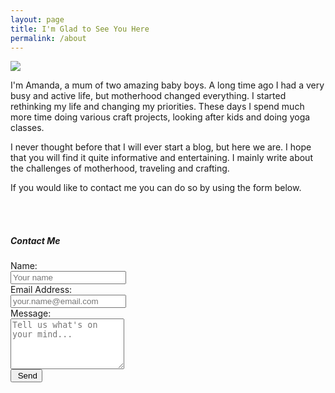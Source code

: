 ```yaml
---
layout: page
title: I'm Glad to See You Here
permalink: /about
---
```


<div class="row justify-content-between">
<div class="col-md-3 p-5">

<p class="mb-5"><img  class="rounded-circle z-depth-2" src="{{site.baseurl}}/assets/images/avatar.jpg" /></p>
</div>
<div class="col-md-9 p-5">
<p>I'm Amanda, a mum of two amazing baby boys. A long time ago I had a very busy and active life, but motherhood changed everything. I started rethinking my life and changing my priorities.
These days I spend much more time doing various craft projects, looking after kids and doing yoga classes. </p>
<p>I never thought before that I will ever start a blog, but here we are. I hope that you will find it quite informative and entertaining.
I mainly write about the challenges of motherhood, traveling and crafting.</p>
<p>If you would like to contact me you can do so by using the form below.</p>
<br/><br/>

<h5>Contact Me</h5>
<form class="gform pure-form pure-form-stacked" method="POST" action="https://script.google.com/macros/s/AKfycbwpfE1XUvXqaSdUC7LQexfii119cTS8EWzKiVFS/exec">
    <div class="form-elements">
    <div class="form-group row">
        <label for="name" class="col-sm-3 col-form-label">Name: </label>
        <div class="col-sm-8">
            <input id="name" name="name" class="form-control" placeholder="Your name" />
        </div>
    </div>
    <div class="form-group row">
        <label for="email" class="col-sm-3 col-form-label">Email Address:</label>
        <div class="col-sm-8">
            <input  class="form-control" id="email" name="email" type="email" value="" required placeholder="your.name@email.com"/>
        </div>
    </div>
    <div class="form-group row">
        <label for="message" class="col-sm-3 col-form-label">Message: </label>
        <div class="col-sm-8">
        <textarea class="form-control" id="message" name="message" rows="5" placeholder="Tell us what's on your mind..."></textarea>
        </div>
    </div>
     <button class="btn btn-secondary my-2"><i class="fa fa-paper-plane"></i>&nbsp;Send</button>
     </div>
    <div class="text-center p-5 thankyou_message" style="display:none;">
      <h5>
         Thanks for contacting me!
        I will get back to you soon!
    </h5>
    </div>
</form>
  <script data-cfasync="false" src="{{ site.baseurl }}/assets/js/contact.js"></script>

</div>


</div>
